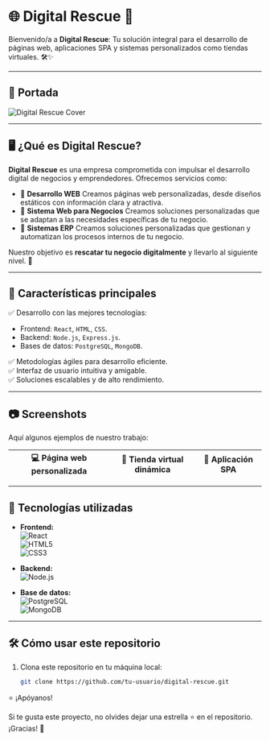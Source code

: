 # 🌐 Digital Rescue 🚀

Bienvenido/a a **Digital Rescue**: Tu solución integral para el desarrollo de páginas web, aplicaciones SPA y sistemas personalizados como tiendas virtuales. 🛠️✨

---

## 📸 Portada

![Digital Rescue Cover]()


---

## 🖥️ ¿Qué es Digital Rescue?

**Digital Rescue** es una empresa comprometida con impulsar el desarrollo digital de negocios y emprendedores. Ofrecemos servicios como:
- 🌟 **Desarrollo WEB** Creamos páginas web personalizadas, desde diseños estáticos con información clara y atractiva.
- 📱 **Sistema Web para Negocios** Creamos soluciones personalizadas que se adaptan a las necesidades específicas de tu negocio.
- 🛒 **Sistemas ERP** Creamos soluciones personalizadas que gestionan y automatizan los procesos internos de tu negocio.

Nuestro objetivo es **rescatar tu negocio digitalmente** y llevarlo al siguiente nivel. 🚀

---

## 🎯 Características principales

✅ Desarrollo con las mejores tecnologías:  
  - Frontend: `React`, `HTML`, `CSS`.  
  - Backend: `Node.js`, `Express.js`.  
  - Bases de datos: `PostgreSQL`, `MongoDB`.

✅ Metodologías ágiles para desarrollo eficiente.  
✅ Interfaz de usuario intuitiva y amigable.  
✅ Soluciones escalables y de alto rendimiento.  

---

## 📷 Screenshots

Aquí algunos ejemplos de nuestro trabajo:

| 💻 Página web personalizada | 🛒 Tienda virtual dinámica | 📱 Aplicación SPA |
|----------------------------|---------------------------|-------------------|


---

## 🔧 Tecnologías utilizadas

- **Frontend:**  
  ![React](https://img.shields.io/badge/-React-61DAFB?logo=react&logoColor=white&style=for-the-badge)  
  ![HTML5](https://img.shields.io/badge/-HTML5-E34F26?logo=html5&logoColor=white&style=for-the-badge)  
  ![CSS3](https://img.shields.io/badge/-CSS3-1572B6?logo=css3&logoColor=white&style=for-the-badge)

- **Backend:**  
  ![Node.js](https://img.shields.io/badge/-Node.js-339933?logo=node.js&logoColor=white&style=for-the-badge)  

- **Base de datos:**  
  ![PostgreSQL](https://img.shields.io/badge/-PostgreSQL-4169E1?logo=postgresql&logoColor=white&style=for-the-badge)  
  ![MongoDB](https://img.shields.io/badge/-MongoDB-47A248?logo=mongodb&logoColor=white&style=for-the-badge)

---

## 🛠️ Cómo usar este repositorio

1. Clona este repositorio en tu máquina local:
   ```bash
   git clone https://github.com/tu-usuario/digital-rescue.git

   
⭐ ¡Apóyanos!

Si te gusta este proyecto, no olvides dejar una estrella ⭐ en el repositorio. ¡Gracias! 🙌
